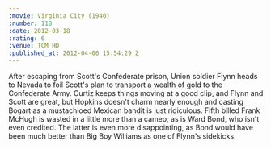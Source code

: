 ```yaml
--- 
:movie: Virginia City (1940)
:number: 118
:date: 2012-03-18
:rating: 6
:venue: TCM HD
:published_at: 2012-04-06 15:54:29 Z
---
```

After escaping from Scott's Confederate prison, Union soldier Flynn heads to Nevada to foil Scott's plan to transport a wealth of gold to the Confederate Army. Curtiz keeps things moving at a good clip, and Flynn and Scott are great, but Hopkins doesn't charm nearly enough and casting Bogart as a mustachioed Mexican bandit is just ridiculous. Fifth billed Frank McHugh is wasted in a little more than a cameo, as is Ward Bond, who isn't even credited. The latter is even more disappointing, as Bond would have been much better than Big Boy Williams as one of Flynn's sidekicks. 